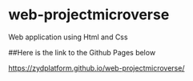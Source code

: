 # web-projectmicroverse
Web application using Html and Css

##Here is the link to the Github Pages below

 https://zydplatform.github.io/web-projectmicroverse/
